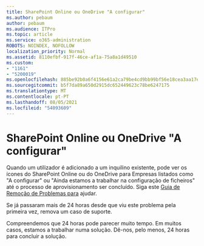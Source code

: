 ```yaml
---
title: SharePoint Online ou OneDrive "A configurar"
ms.author: pebaum
author: pebaum
ms.audience: ITPro
ms.topic: article
ms.service: o365-administration
ROBOTS: NOINDEX, NOFOLLOW
localization_priority: Normal
ms.assetid: 8110efbf-917f-46ce-af1a-75a8a1d49510
ms.custom:
- "1161"
- "5200019"
ms.openlocfilehash: 885be92b0a6f4156e61a2ca79be4cd9bb99bf56e18cea3aa17ef1c7d34246058
ms.sourcegitcommit: b5f7da89a650d2915dc652449623c78be6247175
ms.translationtype: MT
ms.contentlocale: pt-PT
ms.lasthandoff: 08/05/2021
ms.locfileid: "54093609"
---
```

# <a name="sharepoint-online-or-onedrive-setting-up"></a>SharePoint Online ou OneDrive "A configurar"

Quando um utilizador é adicionado a um inquilino existente, pode ver os ícones do SharePoint Online ou do OneDrive para Empresas listados como "A configurar" ou "Ainda estamos a trabalhar na configuração de ficheiros" até o processo de aprovisionamento ser concluído. Siga este [Guia de Remoção de Problemas para](https://docs.microsoft.com/sharepoint/support/sites/troubleshooting-guide-for-sites-stopped-at-provisioning) ajudar.

Se já passaram mais de 24 horas desde que viu este problema pela primeira vez, remova um caso de suporte.

Compreendemos que 24 horas pode parecer muito tempo. Em muitos casos, estamos a trabalhar numa solução. Dê-nos, pelo menos, 24 horas para concluir a solução.
